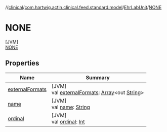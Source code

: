 //[clinical](../../../../index.md)/[com.hartwig.actin.clinical.feed.standard.model](../../index.md)/[EhrLabUnit](../index.md)/[NONE](index.md)

# NONE

[JVM]\
[NONE](index.md)

## Properties

| Name | Summary |
|---|---|
| [externalFormats](../external-formats.md) | [JVM]<br>val [externalFormats](../external-formats.md): [Array](https://kotlinlang.org/api/latest/jvm/stdlib/kotlin/-array/index.html)&lt;out [String](https://kotlinlang.org/api/latest/jvm/stdlib/kotlin/-string/index.html)&gt; |
| [name](index.md#-372974862%2FProperties%2F1757943785) | [JVM]<br>val [name](index.md#-372974862%2FProperties%2F1757943785): [String](https://kotlinlang.org/api/latest/jvm/stdlib/kotlin/-string/index.html) |
| [ordinal](index.md#-739389684%2FProperties%2F1757943785) | [JVM]<br>val [ordinal](index.md#-739389684%2FProperties%2F1757943785): [Int](https://kotlinlang.org/api/latest/jvm/stdlib/kotlin/-int/index.html) |

